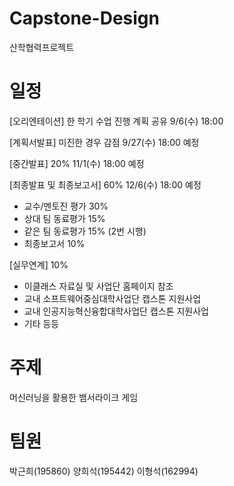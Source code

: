 # Capstone-Design
산학협력프로젝트


# 일정
[오리엔테이션] 한 학기 수업 진행 계획 공유 
9/6(수) 18:00 

[계획서발표] 미진한 경우 감점 
9/27(수) 18:00 예정

[중간발표] 20%
11/1(수) 18:00 예정

[최종발표 및 최종보고서] 60% 
12/6(수) 18:00 예정 
- 교수/멘토진 평가 30% 
- 상대 팀 동료평가 15% 
- 같은 팀 동료평가 15% (2번 시행)
- 최종보고서 10% 

[실무연계] 10% 
- 이클래스 자료실 및 사업단 홈페이지 참조
- 교내 소프트웨어중심대학사업단 캡스톤 지원사업
- 교내 인공지능혁신융합대학사업단 캡스톤 지원사업 
- 기타 등등

# 주제
머신러닝을 활용한 뱀서라이크 게임


# 팀원
박근희(195860)
양희석(195442)
이형석(162994)

